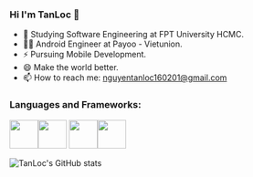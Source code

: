 ### Hi I'm TanLoc 👋

<!-- <img title="" src="https://icons-for-free.com/iconfiles/png/512/super+thor+wings+icon-1320166699905266736.png" alt="Alt Text" width="150" data-align="inline"> -->

- 🌱 Studying Software Engineering at FPT University HCMC.
- 🧑‍💻 Android Engineer at Payoo - Vietunion.
- ⚡ Pursuing Mobile Development.
- 😄 Make the world better.
- 📫 How to reach me: nguyentanloc160201@gmail.com

<h3 align="left">Languages and Frameworks:</h3>

<img height=50 src="https://cdn.jsdelivr.net/gh/devicons/devicon/icons/java/java-original.svg"/><img height=50 src="https://cdn.jsdelivr.net/gh/devicons/devicon/icons/kotlin/kotlin-original.svg" /> <img height=50 src="https://cdn.jsdelivr.net/gh/devicons/devicon/icons/android/android-original.svg" /><img height=50 src="https://www.svgrepo.com/show/303229/microsoft-sql-server-logo.svg" />
          
            
            
          
          

![TanLoc's GitHub stats](https://github-readme-stats.vercel.app/api?username=ngntanloc&theme=radical&show_icons=true)
